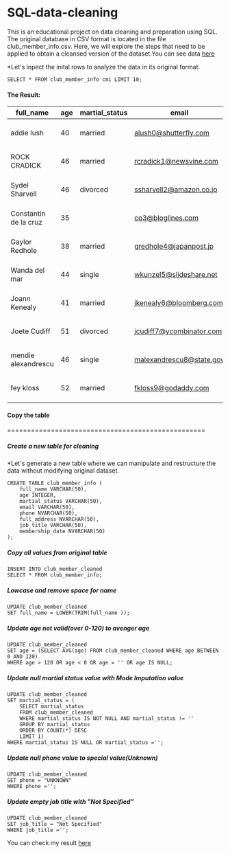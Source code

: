 # SQL-data-cleaning


  This is an educational project on data cleaning and preparation using SQL. The original database in CSV format is located in the file club_member_info.csv. Here, we will explore the steps that need to be applied to obtain a cleansed version of the dataset.You can see data [here](club_member_info.csv)


  *Let's inpect the inital rows to analyze the data in its original format.
```
SELECT * FROM club_member_info cmi LIMIT 10;
```

#### The Result:

|full_name|age|martial_status|email|phone|full_address|job_title|membership_date|
|---------|---|--------------|-----|-----|------------|---------|---------------|
|addie lush|40|married|alush0@shutterfly.com|254-389-8708|3226 Eastlawn Pass,Temple,Texas|Assistant Professor|7/31/2013|
|      ROCK CRADICK|46|married|rcradick1@newsvine.com|910-566-2007|4 Harbort Avenue,Fayetteville,North Carolina|Programmer III|5/27/2018|
|Sydel Sharvell|46|divorced|ssharvell2@amazon.co.jp|702-187-8715|4 School Place,Las Vegas,Nevada|Budget/Accounting Analyst I|10/6/2017|
|Constantin de la cruz|35||co3@bloglines.com|402-688-7162|6 Monument Crossing,Omaha,Nebraska|Desktop Support Technician|10/20/2015|
|  Gaylor Redhole|38|married|gredhole4@japanpost.jp|917-394-6001|88 Cherokee Pass,New York City,New York|Legal Assistant|5/29/2019|
|Wanda del mar       |44|single|wkunzel5@slideshare.net|937-467-6942|10864 Buhler Plaza,Hamilton,Ohio|Human Resources Assistant IV|3/24/2015|
|Joann Kenealy|41|married|jkenealy6@bloomberg.com|513-726-9885|733 Hagan Parkway,Cincinnati,Ohio|Accountant IV|4/17/2013|
|   Joete Cudiff|51|divorced|jcudiff7@ycombinator.com|616-617-0965|975 Dwight Plaza,Grand Rapids,Michigan|Research Nurse|11/16/2014|
|mendie alexandrescu|46|single|malexandrescu8@state.gov|504-918-4753|34 Delladonna Terrace,New Orleans,Louisiana|Systems Administrator III|3/12/1921|
| fey kloss|52|married|fkloss9@godaddy.com|808-177-0318|8976 Jackson Park,Honolulu,Hawaii|Chemical Engineer|11/5/2014|


#### Copy the table 
==================================================
##### Create a new table for cleaning
  *Let's generate a new table where we can manipulate and restructure the data without modifying original dataset.

```
CREATE TABLE club_member_info (
	full_name VARCHAR(50),
	age INTEGER,
	martial_status VARCHAR(50),
	email VARCHAR(50),
	phone NVARCHAR(50),
	full_address NVARCHAR(50),
	job_title VARCHAR(50),
	membership_date NVARCHAR(50)
);
```

##### Copy all values from original table

```
INSERT INTO club_member_cleaned 
SELECT * FROM club_member_info;
```

##### Lowcase and remove space for name

```
UPDATE club_member_cleaned
SET full_name = LOWER(TRIM(full_name ));
```

##### Update age not valid(over 0-120) to avenger age

```
UPDATE club_member_cleaned
SET age = (SELECT AVG(age) FROM club_member_cleaned WHERE age BETWEEN 0 AND 120)
WHERE age > 120 OR age < 0 OR age = '' OR age IS NULL;
```

##### Update null martial status value with Mode Imputation value

```
UPDATE club_member_cleaned
SET martial_status = (
	SELECT martial_status 
	FROM club_member_cleaned
	WHERE martial_status IS NOT NULL AND martial_status != ''
	GROUP BY martial_status
	ORDER BY COUNT(*) DESC
	LIMIT 1)
WHERE martial_status IS NULL OR martial_status ='';
```

##### Update null phone value to special value(Unknown)

```
UPDATE club_member_cleaned
SET phone = "UNKNOWN"
WHERE phone ='';
```

##### Update empty job title with "Not Specified"

```
UPDATE club_member_cleaned
SET job_title = "Not Specified"
WHERE job_title ='';
```

You can check my result [here](club_member_cleaned.csv)
